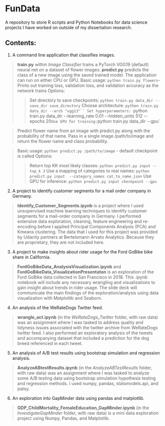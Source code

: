 # FunData

A repository to store R scripts and Python Notebooks for data science projects I have worked on outside of my dissertation research.

## Contents:
1. A command line application that classifies images.
> **train.py**  within _Image Classifier_ trains a PyTorch VGG19 (default) neural net on a dataset of flower images. **predict.py** predicts the class of a new image using the saved trained model. The application can run on either CPU or GPU.
> Basic usage: `python train.py flowers`- Prints out training loss, validation loss, and validation accuracy as the network trains
>Options:
 >> Set directory to save checkpoints: `python train.py data_dir --save_dir save_directory`
 >>Choose architecture: `python train.py data_dir --arch "vgg13"``
 >> Set hyperparameters: `python train.py data_dir --learning_rate 0.01 --hidden_units 512 --epochs 20`
>> Use GPU for training: `python train.py data_dir --gpu`

>Predict flower name from an image with predict.py along with the probability of that name. Pass in a single image /path/to/image and return the flower name and class probability.

>Basic usage: `python predict.py /path/to/image`   - default checkpoint is called
>Options:
  >> Return top KK most likely classes: `python predict.py input --top_k 3`
  >> Use a mapping of categories to real names: `python predict.py input  --category_names cat_to_name.json`
  >> Use GPU for inference:  `python predict.py input checkpoint --gpu`



2. A project to identify customer segments for a mail order company in Germany.
> **Identify_Customer_Segments.ipynb** is a project where I used unsupervised machine learning techniques to identify customer segments for a mail-order company in Germany. I performed extensive data exploration, cleaning, feature engineering and re-encoding before I applied Principal Components Analysis (PCA) and Kmeans clustering. The data that I used for this project was provided by Udacity partners at Bertelsmann Arvato Analytics. Because they are proprietary, they are not included here.

3. A project to make insights about rider usage for the Ford GoBike bike share in California.
>**FordGoBikeData_AnalysisVisualization.ipynb** and **FordGoBikeData_VisualizationPresentaton** is an exploration of the Ford GoBike data collected in San Francisco in 2018. This .ipynb notebook will include any necessary wrangling and visualizations to gain insight about trends in rider usage. The slide deck will communicate the main findings of the exploration/analysis using data visualization with Matplotlib and Seaborn.

4. An analysis of the WeRateDogs Twitter feed.
>**wrangle_act.ipynb** (in the _WeRateDogs_Twitter_ folder, with raw data) was an assignment where I was tasked to address quality and tidyness issues associated with the twitter archive from WeRateDogs twitter feed. I also performed an exploratory analysis of the tweets and accompanying dataset that included a prediction for the dog breed referenced in each tweet.

5. An analysis of A/B test results using bootstrap simulation and regression analysis.
>**AnalyzeABtestResults.ipynb** (in the _AnalyzeABTestResults_ folder, with raw data) was an assignment where I was tasked to analyze some A/B testing data using bootstrap simulation hypothesis testing and regression methods. I used numpy, pandas, statsmodels.api, and patsy.

6. An exploration into GapMinder data using pandas and matplotlib.
>**GDP_ChildMortality_FemaleEducation_GapMinder.ipynb** (in the _InvestigateGapMinder_ folder, with raw data) is a mini data exploration project using Numpy, Pandas, and Matplotlib.   
